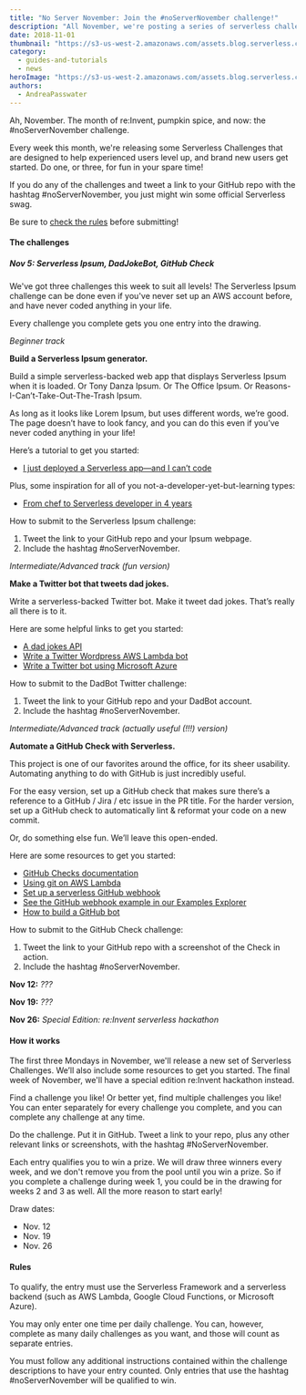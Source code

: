 ```yaml
---
title: "No Server November: Join the #noServerNovember challenge!"
description: "All November, we're posting a series of serverless challenges. Do the challenge, tweet it out, and you might get swag!"
date: 2018-11-01
thumbnail: "https://s3-us-west-2.amazonaws.com/assets.blog.serverless.com/no-server-november-thumb.png"
category:
  - guides-and-tutorials
  - news
heroImage: "https://s3-us-west-2.amazonaws.com/assets.blog.serverless.com/serverless-no-server-november.png"
authors:
  - AndreaPasswater
---
```


Ah, November. The month of re:Invent, pumpkin spice, and now: the #noServerNovember challenge.

Every week this month, we're releasing some Serverless Challenges that are designed to help experienced users level up, and brand new users get started. Do one, or three, for fun in your spare time!

If you do any of the challenges and tweet a link to your GitHub repo with the hashtag #noServerNovember, you just might win some official Serverless swag.

Be sure to [check the rules](#rules) before submitting!

#### The challenges

##### Nov 5: Serverless Ipsum, DadJokeBot, GitHub Check

We've got three challenges this week to suit all levels! The Serverless Ipsum challenge can be done even if you've never set up an AWS account before, and have never coded anything in your life.

Every challenge you complete gets you one entry into the drawing.

*Beginner track*

**Build a Serverless Ipsum generator.**

Build a simple serverless-backed web app that displays Serverless Ipsum when it is loaded. Or Tony Danza Ipsum. Or The Office Ipsum. Or Reasons-I-Can’t-Take-Out-The-Trash Ipsum. 

As long as it looks like Lorem Ipsum, but uses different words, we’re good. The page doesn’t have to look fancy, and you can do this even if you’ve never coded anything in your life!

Here’s a tutorial to get you started:
* [I just deployed a Serverless app—and I can’t code](https://medium.freecodecamp.org/i-just-deployed-a-serverless-app-and-i-cant-code-here-s-how-i-did-it-94983d7b43bd)

Plus, some inspiration for all of you not-a-developer-yet-but-learning types:
* [From chef to Serverless developer in 4 years](https://serverless.com/blog/from-chef-to-serverless-developer-in-4-years/)

How to submit to the Serverless Ipsum challenge:
1. Tweet the link to your GitHub repo and your Ipsum webpage.
2. Include the hashtag #noServerNovember.

*Intermediate/Advanced track (fun version)*

**Make a Twitter bot that tweets dad jokes.**

Write a serverless-backed Twitter bot. Make it tweet dad jokes. That’s really all there is to it.

Here are some helpful links to get you started:
* [A dad jokes API](https://icanhazdadjoke.com/api)
* [Write a Twitter Wordpress AWS Lambda bot](https://garywoodfine.com/twitter-wordpress-aws-lambda-bot/)
* [Write a Twitter bot using Microsoft Azure](https://www.microsoft.com/developerblog/2017/06/01/deploying-bots-using-the-serverless-framework/)

How to submit to the DadBot Twitter challenge:
1. Tweet the link to your GitHub repo and your DadBot account.
2. Include the hashtag #noServerNovember.

*Intermediate/Advanced track (actually useful (!!!) version)*

**Automate a GitHub Check with Serverless.**

This project is one of our favorites around the office, for its sheer usability. Automating anything to do with GitHub is just incredibly useful.

For the easy version, set up a GitHub check that makes sure there’s a reference to a GitHub / Jira / etc issue in the PR title. For the harder version, set up a GitHub check to automatically lint & reformat your code on a new commit.

Or, do something else fun. We’ll leave this open-ended.

Here are some resources to get you started:
* [GitHub Checks documentation](https://developer.github.com/v3/checks/)
* [Using git on AWS Lambda](https://blog.enki.com/using-git-on-aws-lambda-f365a2db706b?gi=c17971d97e6a)
* [Set up a serverless GitHub webhook](https://serverless.com/blog/serverless-github-webhook-slack/)
* [See the GitHub webhook example in our Examples Explorer](https://serverless.com/examples/aws-node-github-webhook-listener)
* [How to build a GitHub bot](https://medium.freecodecamp.org/how-to-build-a-github-bot-with-phantomjs-react-and-serverless-framework-7b66bb575616)

How to submit to the GitHub Check challenge:
1. Tweet the link to your GitHub repo with a screenshot of the Check in action.
2. Include the hashtag #noServerNovember.

**Nov 12:** *???*

**Nov 19:** *???*

**Nov 26:** *Special Edition: re:Invent serverless hackathon*

#### How it works

The first three Mondays in November, we'll release a new set of Serverless Challenges. We’ll also include some resources to get you started. The final week of November, we'll have a special edition re:Invent hackathon instead.

Find a challenge you like! Or better yet, find multiple challenges you like! You can enter separately for every challenge you complete, and you can complete any challenge at any time.

Do the challenge. Put it in GitHub. Tweet a link to your repo, plus any other relevant links or screenshots, with the hashtag #NoServerNovember. 

Each entry qualifies you to win a prize. We will draw three winners every week, and we don't remove you from the pool until you win a prize. So if you complete a challenge during week 1, you could be in the drawing for weeks 2 and 3 as well. All the more reason to start early!

Draw dates:
- Nov. 12
- Nov. 19
- Nov. 26

#### Rules

To qualify, the entry must use the Serverless Framework and a serverless backend (such as AWS Lambda, Google Cloud Functions, or Microsoft Azure).

You may only enter one time per daily challenge. You can, however, complete as many daily challenges as you want, and those will count as separate entries.

You must follow any additional instructions contained within the challenge descriptions to have your entry counted.
Only entries that use the hashtag #noServerNovember will be qualified to win.
